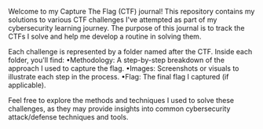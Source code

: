 Welcome to my Capture The Flag (CTF) journal!
This repository contains my solutions to various CTF challenges I've attempted as part of my cybersecurity learning journey. The purpose of this journal is to track the CTFs I solve and help me develop a routine in solving them.

Each challenge is represented by a folder named after the CTF. Inside each folder, you'll find:
    •Methodology: A step-by-step breakdown of the approach I used to capture the flag.
    •Images: Screenshots or visuals to illustrate each step in the process.
    •Flag: The final flag I captured (if applicable).

Feel free to explore the methods and techniques I used to solve these challenges, as they may provide insights into common cybersecurity attack/defense techniques and tools.